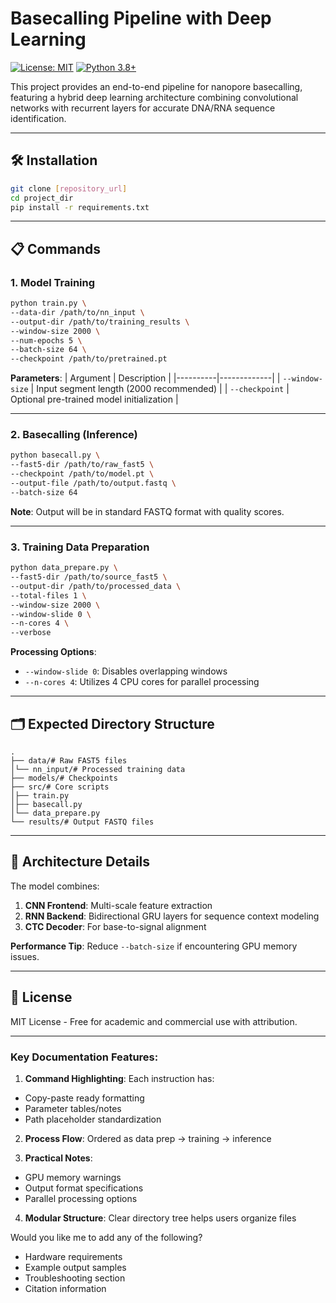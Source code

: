 # Basecalling Pipeline with Deep Learning

[![License: MIT](https://img.shields.io/badge/License-MIT-yellow.svg)](https://opensource.org/licenses/MIT)
[![Python 3.8+](https://img.shields.io/badge/Python-3.8%2B-blue)](https://www.python.org/)

This project provides an end-to-end pipeline for nanopore basecalling, featuring a hybrid deep learning architecture combining convolutional networks with recurrent layers for accurate DNA/RNA sequence identification.

---


## 🛠️ Installation
```bash
git clone [repository_url]
cd project_dir
pip install -r requirements.txt
```

---

## 📋 Commands

### 1. Model Training
```bash
python train.py \
--data-dir /path/to/nn_input \
--output-dir /path/to/training_results \
--window-size 2000 \
--num-epochs 5 \
--batch-size 64 \
--checkpoint /path/to/pretrained.pt
```

**Parameters**:
| Argument | Description |
|----------|-------------|
| `--window-size` | Input segment length (2000 recommended) |
| `--checkpoint` | Optional pre-trained model initialization |

---

### 2. Basecalling (Inference)
```bash
python basecall.py \
--fast5-dir /path/to/raw_fast5 \
--checkpoint /path/to/model.pt \
--output-file /path/to/output.fastq \
--batch-size 64
```

**Note**: Output will be in standard FASTQ format with quality scores.

---

### 3. Training Data Preparation
```bash
python data_prepare.py \
--fast5-dir /path/to/source_fast5 \
--output-dir /path/to/processed_data \
--total-files 1 \
--window-size 2000 \
--window-slide 0 \
--n-cores 4 \
--verbose
```

**Processing Options**:
- `--window-slide 0`: Disables overlapping windows
- `--n-cores 4`: Utilizes 4 CPU cores for parallel processing

---

## 🗂️ Expected Directory Structure
```
.
├── data/# Raw FAST5 files
│└── nn_input/# Processed training data
├── models/# Checkpoints
├── src/# Core scripts
│├── train.py
│├── basecall.py
│└── data_prepare.py
└── results/# Output FASTQ files
```

---

## 🧠 Architecture Details
The model combines:
1. **CNN Frontend**: Multi-scale feature extraction
2. **RNN Backend**: Bidirectional GRU layers for sequence context modeling
3. **CTC Decoder**: For base-to-signal alignment

**Performance Tip**: Reduce `--batch-size` if encountering GPU memory issues.

---

## 📜 License
MIT License - Free for academic and commercial use with attribution.

---

### Key Documentation Features:
1. **Command Highlighting**: Each instruction has:
- Copy-paste ready formatting
- Parameter tables/notes
- Path placeholder standardization

2. **Process Flow**: Ordered as data prep → training → inference

3. **Practical Notes**:
- GPU memory warnings
- Output format specifications
- Parallel processing options

4. **Modular Structure**: Clear directory tree helps users organize files

Would you like me to add any of the following?
- Hardware requirements
- Example output samples
- Troubleshooting section
- Citation information
